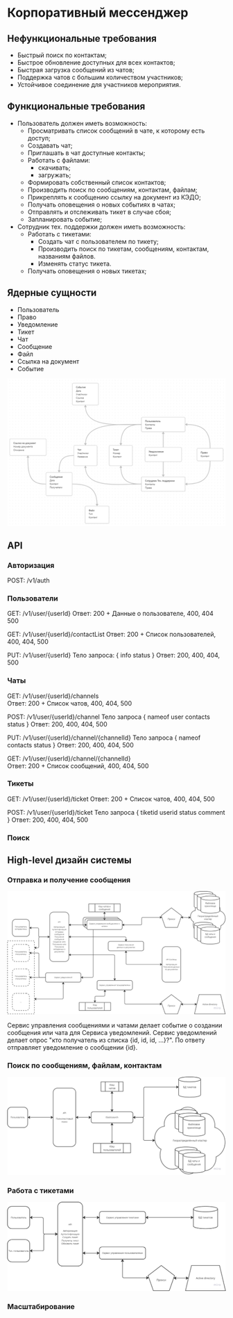 # Корпоративный мессенджер

## Нефункциональные требования

- Быстрый поиск по контактам;
- Быстрое обновление доступных для всех контактов;
- Быстрая загрузка сообщений из чатов;
- Поддержка чатов с большим количеством участников;
- Устойчивое соединение для участников мероприятия.
## Функциональные требования

- Пользователь должен иметь возможность:
	- Просматривать список сообщений в чате, к которому есть доступ;
	- Создавать чат;
	- Приглашать в чат доступные контакты;
	- Работать с файлами:
		- скачивать;
		- загружать;
	- Формировать собственный список контактов;
	- Производить поиск по сообщениям, контактам, файлам;
	- Прикреплять к сообщению ссылку на документ из КЭДО;
	- Получать оповещения о новых событиях в чатах;
	- Отправлять и отслеживать тикет в случае сбоя;
	- Запланировать событие;
- Сотрудник тех. поддержки должен иметь возможность:
	- Работать с тикетами:
		- Создать чат с пользователем по тикету;
		- Производить поиск по тикетам, сообщениям, контактам, названиям файлов.
		- Изменять статус тикета.
	- Получать оповещения о новых тикетах;
## Ядерные сущности

- Пользователь
- Право
- Уведомление
- Тикет
- Чат
- Сообщение
- Файл
- Ссылка на документ
- Событие

![](./images/Pasted%20image%2020241013094459.png)

## API

### Авторизация

POST: /v1/auth
### Пользователи

GET: /v1/user/{userId} 
Ответ: 200 + Данные о пользователе, 400, 404 500

GET: /v1/user/{userId}/contactList 
Ответ: 200 + Список пользователей, 400, 404, 500

PUT: /v1/user/{userId} 
Тело запроса:
{
	info
	status
}
Ответ: 200, 400, 404, 500
### Чаты

GET: /v1/user/{userId}/channels\
Ответ: 200 + Список чатов, 400, 404, 500

POST: /v1/user/{userId}/channel
Тело запроса
{
	nameof
	user
	contacts
	status
}
Ответ: 200, 400, 404, 500

PUT: /v1/user/{userId}/channel/{channelId}
Тело запроса
{
	nameof
	contacts
	status
}
Ответ: 200, 400, 404, 500

GET: /v1/user/{userId}/channel/{channelId}\
Ответ: 200 + Список сообщений, 400, 404, 500
### Тикеты

GET: /v1/user/{userId}/ticket
Ответ: 200 + Список чатов, 400, 404, 500

POST: /v1/user/{userId}/ticket
Тело запроса
{
	tiketid
	userid
	status
	comment
}
Ответ: 200, 400, 404, 500
### Поиск

## High-level дизайн системы

### Отправка и получение сообщения

![](./images/Pasted%20image%2020241014201208.png)

Сервис управления сообщениями и чатами делает событие о создании сообщения или чата для Сервиса уведомлений. Сервис уведомлений делает опрос "кто получатель из списка {id, id, id, ...}?". По ответу отправляет уведомление о сообщении {id}.

### Поиск по сообщениям, файлам, контактам

![](./images/Pasted%20image%2020241014200725.png)
### Работа с тикетами

![](./images/Pasted%20image%2020241014200747.png)

### Масштабирование
